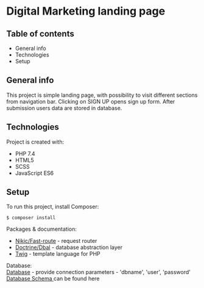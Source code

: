 # Digital Marketing landing page

## Table of contents
* General info
* Technologies
* Setup


## General info 
This project is simple landing page, with possibility to visit different sections from navigation bar.
Clicking on SIGN UP opens sign up form. After submission users data are stored in database.

## Technologies
Project is created with:
* PHP 7.4
* HTML5
* SCSS
* JavaScript ES6

## Setup
To run this project, install Composer:

```
$ composer install
```
Packages & documentation: <br>
* [Nikic/Fast-route](https://github.com/nikic/FastRoute) - request router
* [Doctrine/Dbal](https://www.doctrine-project.org/projects/doctrine-dbal/en/latest/) - database abstraction layer
* [Twig](https://twig.symfony.com/doc/3.x/) - template language for PHP


Database: <br>
[Database](app/Database.php) - provide connection parameters - 'dbname', 'user', 'password' <br>
[Database Schema ](dump.sql) can be found here




